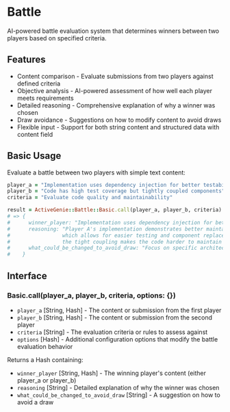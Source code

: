 # Battle
AI-powered battle evaluation system that determines winners between two players based on specified criteria.

## Features
- Content comparison - Evaluate submissions from two players against defined criteria
- Objective analysis - AI-powered assessment of how well each player meets requirements
- Detailed reasoning - Comprehensive explanation of why a winner was chosen
- Draw avoidance - Suggestions on how to modify content to avoid draws
- Flexible input - Support for both string content and structured data with content field

## Basic Usage
Evaluate a battle between two players with simple text content:

```ruby
player_a = "Implementation uses dependency injection for better testability"
player_b = "Code has high test coverage but tightly coupled components"
criteria = "Evaluate code quality and maintainability"

result = ActiveGenie::Battle::Basic.call(player_a, player_b, criteria)
# => {
#      winner_player: "Implementation uses dependency injection for better testability",
#      reasoning: "Player A's implementation demonstrates better maintainability through dependency injection, 
#                 which allows for easier testing and component replacement. While Player B has good test coverage, 
#                 the tight coupling makes the code harder to maintain and modify.",
#      what_could_be_changed_to_avoid_draw: "Focus on specific architectural patterns and design principles"
#    }
```

## Interface
### Basic.call(player_a, player_b, criteria, options: {})
- `player_a` [String, Hash] - The content or submission from the first player
- `player_b` [String, Hash] - The content or submission from the second player
- `criteria` [String] - The evaluation criteria or rules to assess against
- `options` [Hash] - Additional configuration options that modify the battle evaluation behavior

Returns a Hash containing:
- `winner_player` [String, Hash] - The winning player's content (either player_a or player_b)
- `reasoning` [String] - Detailed explanation of why the winner was chosen
- `what_could_be_changed_to_avoid_draw` [String] - A suggestion on how to avoid a draw